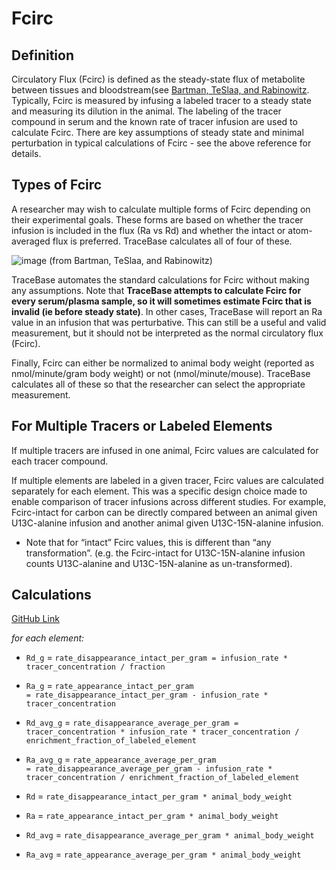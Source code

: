 # Fcirc

## Definition

Circulatory Flux (Fcirc) is defined as the steady-state flux of metabolite
between tissues and bloodstream(see [Bartman, TeSlaa, and
Rabinowitz](https://doi.org/10.1038/s42255-021-00419-2).  Typically, Fcirc is
measured by infusing a labeled tracer to a steady state and measuring its
dilution in the animal.  The labeling of the tracer compound in serum and the
known rate of tracer infusion are used to calculate Fcirc.  There are key
assumptions of steady state and minimal perturbation in typical calculations of
Fcirc - see the above reference for details.

## Types of Fcirc

A researcher may wish to calculate multiple forms of Fcirc depending on their
experimental goals.  These forms are based on whether the tracer infusion is
included in the flux (Ra vs Rd) and whether the intact or atom-averaged flux is
preferred.  TraceBase calculates all of four of these.

![image](https://user-images.githubusercontent.com/34348153/205693110-8e852f8f-0c27-456e-a42c-e705e42ff72a.png)
(from Bartman, TeSlaa, and Rabinowitz)

TraceBase automates the standard calculations for Fcirc without making any
assumptions.  Note that **TraceBase attempts to calculate Fcirc for every
serum/plasma sample, so it will sometimes estimate Fcirc that is invalid (ie
before steady state)**.  In other cases, TraceBase will report an Ra value in
an infusion that was perturbative.  This can still be a useful and valid
measurement, but it should not be interpreted as the normal circulatory flux
(Fcirc).

Finally, Fcirc can either be normalized to animal body weight (reported as
nmol/minute/gram body weight) or not (nmol/minute/mouse).  TraceBase calculates
all of these so that the researcher can select the appropriate measurement.

## For Multiple Tracers or Labeled Elements

If multiple tracers are infused in one animal, Fcirc values are calculated for
each tracer compound.

If multiple elements are labeled in a given tracer, Fcirc values are calculated
separately for each element.  This was a specific design choice made to enable
comparison of tracer infusions across different studies.  For example,
Fcirc-intact for carbon can be directly compared between an animal given
U13C-alanine infusion and another animal given U13C-15N-alanine infusion.

* Note that for “intact” Fcirc values, this is different than “any
  transformation”.  (e.g. the Fcirc-intact for U13C-15N-alanine infusion counts
  U13C-alanine and U13C-15N-alanine as un-transformed).

## Calculations

[GitHub Link](https://github.com/Princeton-LSI-ResearchComputing/tracebase/blob/1a7e9f9a05b01e00fdb83b4e1e97ef54c6588302/DataRepo/models/peak_group_label.py#L464-L477)

*for each element:*

* `Rd_g` = `rate_disappearance_intact_per_gram = infusion_rate *
  tracer_concentration / fraction`

* `Ra_g` = `rate_appearance_intact_per_gram
  = rate_disappearance_intact_per_gram - infusion_rate * tracer_concentration`

* `Rd_avg_g` = `rate_disappearance_average_per_gram = tracer_concentration *
  infusion_rate * tracer_concentration /
  enrichment_fraction_of_labeled_element`

* `Ra_avg_g` = `rate_appearance_average_per_gram
  = rate_disappearance_average_per_gram - infusion_rate * tracer_concentration
  / enrichment_fraction_of_labeled_element`

* `Rd` = `rate_disappearance_intact_per_gram * animal_body_weight`

* `Ra` = `rate_appearance_intact_per_gram * animal_body_weight`

* `Rd_avg` = `rate_disappearance_average_per_gram * animal_body_weight`

* `Ra_avg` = `rate_appearance_average_per_gram * animal_body_weight`
